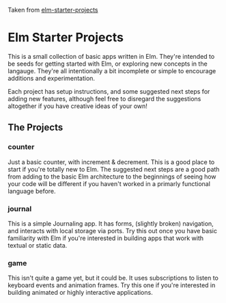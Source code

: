 Taken from [elm-starter-projects](https://github.com/Triangle-Elm/elm-starter-projects)

# Elm Starter Projects

This is a small collection of basic apps written in Elm. They're intended to be
seeds for getting started with Elm, or exploring new concepts in the langauge.
They're all intentionally a bit incomplete or simple to encourage additions and
experimentation.

Each project has setup instructions, and some suggested next steps for adding
new features, although feel free to disregard the suggestions altogether if you
have creative ideas of your own!

## The Projects

### counter

Just a basic counter, with increment & decrement. This is a good place to start
if you're totally new to Elm. The suggested next steps are a good path from
adding to the basic Elm architecture to the beginnings of seeing how your code
will be different if you haven't worked in a primarly functional language
before.

### journal

This is a simple Journaling app. It has forms, (slightly broken) navigation, and
interacts with local storage via ports. Try this out once you have basic
familiarity with Elm if you're interested in building apps that work with
textual or static data.

### game

This isn't quite a game yet, but it could be. It uses subscriptions to listen to
keyboard events and animation frames. Try this one if you're interested in
building animated or highly interactive applications.
